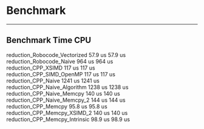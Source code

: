# Benchmark 




---------------------------------------------------------------
Benchmark                               Time             CPU   
---------------------------------------------------------------
reduction_Robocode_Vectorized        57.9 us         57.9 us   
reduction_Robocode_Naive              964 us          964 us   
reduction_CPP_XSIMD                   117 us          117 us   
reduction_CPP_SIMD_OpenMP             117 us          117 us   
reduction_CPP_Naive                  1241 us         1241 us   
reduction_CPP_Naive_Algorithm        1238 us         1238 us   
reduction_CPP_Naive_Memcpy            140 us          140 us   
reduction_CPP_Naive_Memcpy_2          144 us          144 us   
reduction_CPP_Memcpy                 95.8 us         95.8 us   
reduction_CPP_Memcpy_XSIMD_2          140 us          140 us   
reduction_CPP_Memcpy_Intrinsic       98.9 us         98.9 us   